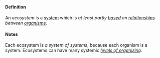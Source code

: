 #### Definition

An *ecosystem* is a [system](https://github.com/gcassel/Modular-Organization-Terminology/blob/master/terms/system.md) which is *at least partly [based](https://github.com/gcassel/Modular-Organization-Terminology/blob/master/terms/base.md) on [relationships](https://github.com/gcassel/Modular-Organization-Terminology/blob/master/terms/relate.md) between [organisms](https://github.com/gcassel/Modular-Organization-Terminology/blob/master/terms/organism.md)*.

#### Notes

Each ecosystem is *a system of systems*, because each organism is a system.  Ecosystems can have many systemic *[levels of organizing](https://github.com/gcassel/Modular-Organization-Terminology/blob/master/terms/level-of-organizing.md)*.

